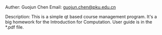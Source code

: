 Auther:	Guojun Chen
Email:	guojun.chen@pku.edu.cn

Description:
	This is a simple qt based course management program. It's a big homework for the Introduction for Computation. User guide is in the *.pdf file.
